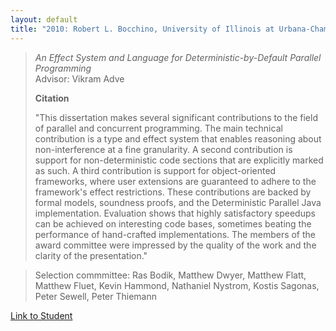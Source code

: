 ```yaml
---
layout: default
title: "2010: Robert L. Bocchino, University of Illinois at Urbana-Champaign"
---
```

> *An Effect System and Language for Deterministic-by-Default Parallel Programming*  
> Advisor: Vikram Adve
> 
> **Citation**
> 
> "This dissertation makes several significant contributions to the
> field of parallel and concurrent programming. The main technical
> contribution is a type and effect system that enables reasoning
> about non-interference at a fine granularity. A second contribution
> is support for non-deterministic code sections that are explicitly
> marked as such. A third contribution is support for object-oriented
> frameworks, where user extensions are guaranteed to adhere to the
> framework's effect restrictions. These contributions are backed by
> formal models, soundness proofs, and the Deterministic Parallel
> Java implementation. Evaluation shows that highly satisfactory
> speedups can be achieved on interesting code bases, sometimes
> beating the performance of hand-crafted implementations. The
> members of the award committee were impressed by the quality of the
> work and the clarity of the presentation."

> Selection commmittee: Ras Bodik, Matthew Dwyer, Matthew Flatt,
> Matthew Fluet, Kevin Hammond, Nathaniel Nystrom, Kostis Sagonas,
> Peter Sewell, Peter Thiemann

[Link to Student](http://www.cs.cmu.edu/~rbocchin/Home.html)
